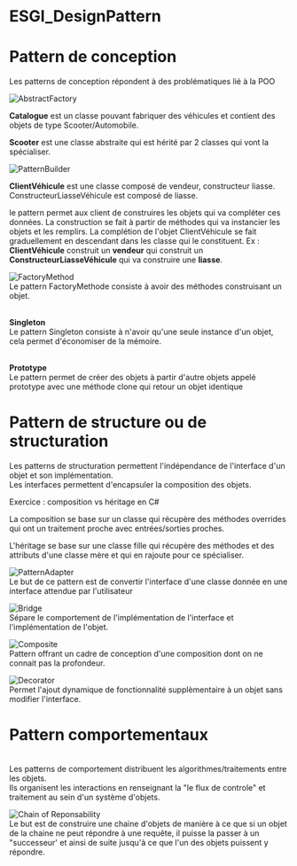 # ESGI_DesignPattern

# Pattern de conception
Les patterns de conception répondent à des problématiques lié à la POO

![AbstractFactory](AbstractFactory.png)
<br>

**Catalogue** est un classe pouvant fabriquer des véhicules et contient des objets de type Scooter/Automobile.

**Scooter** est une classe abstraite qui est hérité par 2 classes qui vont la spécialiser.

![PatternBuilder](PatternBuilder.png)

**ClientVéhicule** est une classe composé de vendeur, constructeur liasse.
ConstructeurLiasseVéhicule est composé de liasse.

le pattern permet aux client de construires les objets qui va compléter ces données. La construction se fait à partir de méthodes qui va instancier les objets et les remplirs. La complétion de l'objet ClientVéhicule se fait graduellement en descendant dans les classe qui le constituent. Ex : **ClientVéhicule** construit un **vendeur** qui construit un **ConstructeurLiasseVéhicule** qui va construire une **liasse**.

![FactoryMethod](FactoryMethod.png)
<br> Le pattern FactoryMethode consiste à avoir des méthodes construisant un objet.

<br> **Singleton** 
<br> Le pattern Singleton consiste à n'avoir qu'une seule instance d'un objet, cela permet d'économiser de la mémoire.

<br> **Prototype**
<br> Le pattern permet de créer des objets à partir d'autre objets appelé prototype avec une méthode clone qui retour un objet identique <br>

# Pattern de structure ou de structuration

Les patterns de structuration permettent l'indépendance de l'interface d'un objet et son implémentation. <br>
Les interfaces permettent d'encapsuler la composition des objets. <br>

Exercice : composition vs héritage en C# <br>

La composition se base sur un classe qui récupère des méthodes overrides qui ont un traitement proche avec entrées/sorties proches. <br>

L'héritage se base sur une classe fille qui récupère des méthodes et des attributs d'une classe mère et qui en rajoute pour ce spécialiser. <br>

![PatternAdapter](PatternAdapter.png)
<br> Le but de ce pattern est de convertir l'interface d'une classe donnée en une interface attendue par l'utilisateur

![Bridge](Bridge.png)
<br> Sépare le comportement de l'implémentation de l'interface et l'implémentation de l'objet.

![Composite](Composite.png)
<br> Pattern offrant un cadre de conception d'une composition dont on ne connait pas la profondeur.

![Decorator](Decorator.png)
<br> Permet l'ajout dynamique de fonctionnalité supplèmentaire à un objet sans modifier l'interface.

# Pattern comportementaux

<br> Les patterns de comportement distribuent les algorithmes/traitements entre les objets. <br>
Ils organisent les interactions en renseignant la "le flux de controle" et traitement au sein d'un système d'objets.

![Chain of Reponsability](Responsability.png)
<br> Le but est de construire une chaine d'objets de manière à ce que si un objet de la chaine ne peut répondre à une requête, il puisse la passer à un "successeur' et ainsi de suite jusqu'à ce que l'un des objets puissent y répondre.